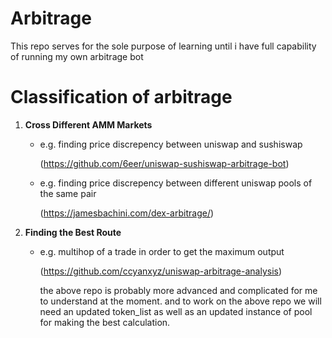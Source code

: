 # Arbitrage
This repo serves for the sole purpose of learning until i have full capability of running my own arbitrage bot

# Classification of arbitrage

1. __Cross Different AMM Markets__
   - e.g. finding price discrepency between uniswap and sushiswap
  
     
       (https://github.com/6eer/uniswap-sushiswap-arbitrage-bot)
   - e.g. finding price discrepency between different uniswap pools of the same pair
  
     
       (https://jamesbachini.com/dex-arbitrage/)
2. __Finding the Best Route__
   - e.g. multihop of a trade in order to get the maximum output
  
     
       (https://github.com/ccyanxyz/uniswap-arbitrage-analysis)

   
       the above repo is probably more advanced and complicated for me to understand at the moment.
       and to work on the above repo we will need an updated token_list as well as an updated instance of pool for making the best calculation.
     
     
